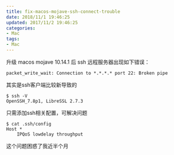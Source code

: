 ```yaml
---
title: fix-macos-mojave-ssh-connect-trouble
date: 2018/11/1 19:46:25
updated: 2017/11/2 19:46:25
categories:
- Mac
tags:
- Mac
---
```

升级 macos mojave 10.14.1 后 ssh 远程服务器出现如下错误：
```
packet_write_wait: Connection to *.*.*.* port 22: Broken pipe
```
其实是ssh客户端比较新导致的
```
$ ssh -V
OpenSSH_7.8p1, LibreSSL 2.7.3
```
只需添加ssh相关配置，可解决问题
```
$ cat .ssh/config
Host *
    IPQoS lowdelay throughput
```
这个问题困惑了我近半个月